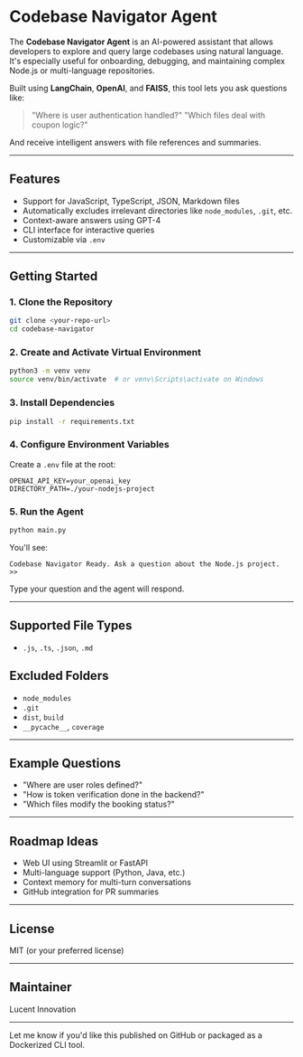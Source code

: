 # Codebase Navigator Agent

The **Codebase Navigator Agent** is an AI-powered assistant that allows developers to explore and query large codebases using natural language. It's especially useful for onboarding, debugging, and maintaining complex Node.js or multi-language repositories.

Built using **LangChain**, **OpenAI**, and **FAISS**, this tool lets you ask questions like:

> "Where is user authentication handled?"
> "Which files deal with coupon logic?"

And receive intelligent answers with file references and summaries.

---

## Features

- Support for JavaScript, TypeScript, JSON, Markdown files
- Automatically excludes irrelevant directories like `node_modules`, `.git`, etc.
- Context-aware answers using GPT-4
- CLI interface for interactive queries
- Customizable via `.env`

---

## Getting Started

### 1. Clone the Repository

```bash
git clone <your-repo-url>
cd codebase-navigator
```

### 2. Create and Activate Virtual Environment

```bash
python3 -m venv venv
source venv/bin/activate  # or venv\Scripts\activate on Windows
```

### 3. Install Dependencies

```bash
pip install -r requirements.txt
```

### 4. Configure Environment Variables

Create a `.env` file at the root:

```env
OPENAI_API_KEY=your_openai_key
DIRECTORY_PATH=./your-nodejs-project
```

### 5. Run the Agent

```bash
python main.py
```

You'll see:

```
Codebase Navigator Ready. Ask a question about the Node.js project.
>>
```

Type your question and the agent will respond.

---

## Supported File Types

- `.js`, `.ts`, `.json`, `.md`

## Excluded Folders

- `node_modules`
- `.git`
- `dist`, `build`
- `__pycache__`, `coverage`

---

## Example Questions

- "Where are user roles defined?"
- "How is token verification done in the backend?"
- "Which files modify the booking status?"

---

## Roadmap Ideas

- Web UI using Streamlit or FastAPI
- Multi-language support (Python, Java, etc.)
- Context memory for multi-turn conversations
- GitHub integration for PR summaries

---

## License

MIT (or your preferred license)

---

## Maintainer

Lucent Innovation

---

Let me know if you'd like this published on GitHub or packaged as a Dockerized CLI tool.

